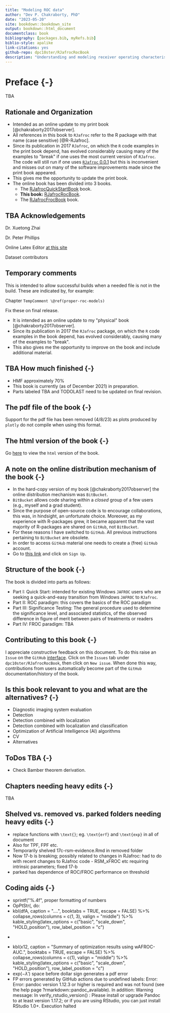 ```yaml
--- 
title: "Modeling ROC data"
author: "Dev P. Chakraborty, PhD"
date: "2023-05-20"
site: bookdown::bookdown_site
output: bookdown::html_document
documentclass: book
bibliography: [packages.bib, myRefs.bib]
biblio-style: apalike
link-citations: yes
github-repo: dpc10ster/RJafrocRocBook
description: "Understanding and modeling receiver operating characteristic (ROC) data."
---
```






# Preface {-}

TBA


## Rationale and Organization

* Intended as an online update to my print book [@chakraborty2017observer].
* All references in this book to `RJafroc` refer to the R package with that name (case sensitive) [@R-RJafroc].
* Since its publication in 2017 `RJafroc`, on which the `R` code examples in the print book depend, has evolved considerably causing many of the examples to "break" if one uses the most current version of `RJafroc`. The code will still run if one uses [`RJafroc` 0.0.1](https://cran.r-project.org/src/contrib/Archive/RJafroc/) but this is inconvenient and misses out on many of the software improvements made since the print book appeared.
* This gives me the opportunity to update the print book.
* The online book has been divided into 3 books.
    + The [RJafrocQuickStartBook](https://dpc10ster.github.io/RJafrocQuickStart/) book.
    + **This book:** [RJafrocRocBook](https://dpc10ster.github.io/RJafrocRocBook/).
    + The [RJafrocFrocBook](https://dpc10ster.github.io/RJafrocFrocBook/) book.


## TBA Acknowledgements

Dr. Xuetong Zhai

Dr. Peter Phillips

Online Latex Editor [at this site](https://latexeditor.lagrida.com/) 

Dataset contributors



## Temporary comments

This is intended to allow successful builds when a needed file is not in the build. These are indicated by, for example:

Chapter `TempComment \@ref(proper-roc-models)`

Fix these on final release.




* It is intended as an online update to my "physical" book [@chakraborty2017observer]. 
* Since its publication in 2017 the `RJafroc` package, on which the `R` code examples in the book depend, has evolved considerably, causing many of the examples to "break". 
* This also gives me the opportunity to improve on the book and include additional material.



## TBA How much finished {-}

* HMF approximately 70%
* This book is currently (as of December 2021) in preparation. 
* Parts labeled TBA and TODOLAST need to be updated on final revision.



## The pdf file of the book {-}
Support for the pdf file has been removed (4/8/23) as plots produced by `plotly` do not compile when using this format.

## The html version of the book {-}
Go [here](https://dpc10ster.github.io/RJafrocRocBook/) to view the `html` version of the book.


## A note on the online distribution mechanism of the book {-}

* In the hard-copy version of my book [@chakraborty2017observer] the online distribution mechanism was `BitBucket`. 
* `BitBucket` allows code sharing within a _closed_ group of a few users (e.g., myself and a grad student). 
* Since the purpose of open-source code is to encourage collaborations, this was, in hindsight, an unfortunate choice. Moreover, as my experience with R-packages grew, it became apparent that the vast majority of R-packages are shared on `GitHub`, not `BitBucket`. 
* For these reasons I have switched to `GitHub`. All previous instructions pertaining to `BitBucket` are obsolete.
* In order to access `GitHub` material one needs to create a (free) `GitHub` account. 
* Go to [this link](https://github.com) and click on `Sign Up`.


## Structure of the book {-}

The book is divided into parts as follows:

* Part I: Quick Start: intended for existing Windows `JAFROC` users who are seeking a quick-and-easy transition from Windows `JAFROC` to `RJafroc`. 
* Part II: ROC paradigm: this covers the basics of the ROC paradigm 
* Part III: Significance Testing: The general procedure used to determine the significance level, and associated statistics, of the observed difference in figure of merit between pairs of treatments or readers
* Part IV: FROC paradigm: TBA


## Contributing to this book {-}

I appreciate constructive feedback on this document. To do this raise an `Issue` on the `GitHub` [interface](https://github.com/dpc10ster/RJafrocRocBook). Click on the `Issues` tab under `dpc10ster/RJafrocRocBook`, then click on `New issue`. When done this way, contributions from users automatically become part of the `GitHub` documentation/history of the book.

## Is this book relevant to you and what are the alternatives? {-}

* Diagnostic imaging system evaluation
* Detection
* Detection combined with localization
* Detection combined with localization and classification
* Optimization of Artificial Intelligence (AI) algorithms
* CV
* Alternatives

## ToDos TBA {-}

* Check Bamber theorem derivation.



## Chapters needing heavy edits {-}


TBA


## Shelved vs. removed vs. parked folders needing heavy edits {-}

* replace functions with `\text{}`; eg. `\text{erf}` and `\text{exp}` in all of document
* Also for TPF, FPF etc.
* Temporarily shelved 17c-rsm-evidence.Rmd in removed folder
* Now 17-b is breaking; possibly related to changes in RJafroc: had to do with recent changes to RJafroc code - RSM_xFROC etc requiring intrinsic parameters; fixed 17-b
* parked has dependence of ROC/FROC performance on threshold


## Coding aids {-}
* sprintf("%.4f", proper formatting of numbers
* OpPtStr(, do:
* kbl(dfA, caption = "....", booktabs = TRUE, escape = FALSE) %>% collapse_rows(columns = c(1, 3), valign = "middle") %>% kable_styling(latex_options = c("basic", "scale_down", "HOLD_position"), row_label_position = "c") 
* ```{r, attr.source = ".numberLines"}
* kbl(x12, caption = "Summary of optimization results using wAFROC-AUC.", booktabs = TRUE, escape = FALSE) %>% collapse_rows(columns = c(1), valign = "middle") %>% kable_styling(latex_options = c("basic", "scale_down", "HOLD_position"), row_label_position = "c") 
* $\text{exp} \left ( -\lambda' \right )$ space before dollar sign generates a pdf error 
* FP errors generated by GitHub actions due to undefined labels:
Error: Error: pandoc version 1.12.3 or higher is required and was not found (see the help page ?rmarkdown::pandoc_available).
In addition: Warning message:
In verify_rstudio_version() :
Please install or upgrade Pandoc to at least version 1.17.2; or if you are using RStudio, you can just install RStudio 1.0+.
Execution halted


